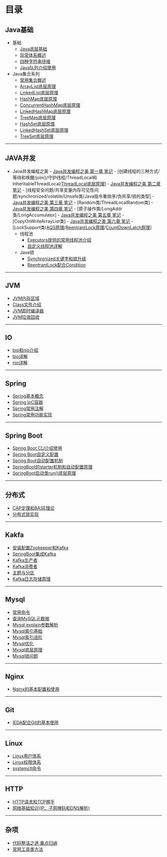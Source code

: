 # 目录


## Java基础
  - 基础
    - [Java底层基础](file/java_base/java_base.md)
	- [异常体系概述](file/java_base/exception.md)
	- [四种字符串拼接](file/java_base/string_append_performance.md)
	- [Java队列介绍使用](file/java_base/queue.md)
  - Java集合系列
    * [常用集合概述](file/java_base/collections.md)
    * [ArrayList底层原理](file/java_plus/collections/arraylist.md)
	* [LinkedList底层原理](file/java_plus/collections/linkedlist.md)
	* [HashMap底层原理](file/java_plus/collections/hashmap.md)
	* [ConcurrentHashMap底层原理](file/java_plus/collections/concurrenthashmap.md)
	* [LinkedHashMap底层原理](file/java_plus/collections/linkedhashmap.md)
	* [TreeMap底层原理](file/java_plus/collections/treemap.md)
	* [HashSet底层原理](file/java_plus/collections/hashset.md)
	* [LinkedHashSet底层原理](file/java_plus/collections/linkedhashset.md)
	* [TreeSet底层原理](file/java_plus/collections/treeset.md)

---

## JAVA并发
- Java并发编程之美
      - [Java并发编程之美 第一章 笔记](file/java_thread1/unit1.md)
	    - [创建线程的三种方式/等待和唤醒/join()/守护线程/ThreadLocal和InheritableThreadLocal/[ThreadLocal底层原理](file/java_thread1/ThreadLocal.md)]
	  - [Java并发编程之美 第二章 笔记](file/java_thread1/unit2.md)
	    - [线程安全问题/共享变量内存可见性问题/synchronized/volatile/Unsafe类/Java指令重排序/伪共享/锁的类型]
	  - [Java并发编程之美 第三章 笔记](file/java_thread1/unit3.md)
	    - [Random类/ThreadLocalRandom类]
	  - [Java并发编程之美 第四章 笔记](file/java_thread1/unit4.md)
	    - [原子操作类/LongAddr类/LongAccumulator]
	  - [Java并发编程之美 第五章 笔记](file/java_thread1/unit5.md)
	    - [CopyOnWriteArrayList类]
	  - [Java并发编程之美 第六章 笔记](file/java_thread1/unit6.md)
	    - [LockSupport类/[AQS原理](file/java_thread1/AQS.md)/[ReentrantLock原理](file/java_thread1/ReentrantLock.md)/[CountDownLatch原理](file/java_thread1/CountDownLatch.md)]
	- 线程池
	  - [Executors提供的常用线程池介绍](file/java_thread1/ThreadPool_base.md)
	  - [自定义线程池详解](file/java_thread1/ThreadPoolExecutor.md)
	- Java锁
	  - [Synchronized关键字和锁升级](file/java_thread1/synchronized.md)
	  - [ReentrantLock配合Condition](file/java_thread1/ReentrantLock2.md)

---

## JVM
- [JVM内存区域](file/jvm/jvm_memory.md)
- [Class文件介绍](file/jvm/jvm_class.md)
- [JVM即时编译器](file/jvm/JVM即时编译器.md)
- [JVM垃圾回收](file/jvm/JVM垃圾回收.md)

---

## IO
- [bio和nio介绍](file/io/io.md)
- [bio详解](file/io/bio.md)
- [nio详解](file/io/nio.md)

---

## Spring
- [Spring基本概念](file/spring/spring2.md)
- [Spring IoC容器](file/spring/spring1.md)
- [Spring常用注解](file/spring/spring3.md)
- [Spring常用功能实现](file/spring/spring4.md)

---

## Spring Boot
- [Spring Boot CLI介绍使用](file/spring/SpringBootCLI介绍使用.md)
- [Spring Boot自定义配置](file/spring/SpringBoot自定义配置.md)
- [Spring Boot自动配置机制](file/spring/SpringBoot自动配置.md)
- [SpringBoot的starter机制和自动配置原理](file/spring/springboot2.md)
- [SpringBoot启动类run()底层原理](file/spring/springboot1.md)

---

## 分布式
- [CAP定理和BASE理论](file/distributed/cap.md)
- [分布式锁实现](file/distributed/distributed_lock.md)

---

## Kakfa
- [安装配置Zookeeper和Kafka](file/kafka/安装配置Zookeeper和Kafka.md)
- [SpringBoot集成Kafka](file/kafka/SpringBoot集成Kafka.md)
- [Kafka生产者](file/kafka/Kafka生产者.md)
- [Kafka消费者](file/kafka/Kafka消费者.md)
- [主题与分区](file/kafka/主题与分区.md)
- [Kafka日志存储原理](file/kafka/Kafka日志存储原理.md)

---

## Mysql
- [常用命令](file/mysql/mysql_usual_command.md)
- [查询MySQL元数据](file/mysql/查询MySQL元数据.md)
- [Mysql explain参数解析](file/mysql/mysql_explain.md)
- [Mysql索引基础](file/mysql/mysql_index1.md)
- [Mysql索引进阶](file/mysql/mysql_index2.md)
- [Mysql优化](file/mysql/mysql_optimize.md)
- [Mysql底层原理](file/mysql/mysql_tree.md)
- [Mysql锁问题](file/mysql/mysql_lock.md)
---

## Nginx
- [Nginx的基本配置和使用](file/mysql/mysql_usual_command.md)

---

## Git
- [IEDA配合Git的基本使用](file/git/Git基本使用.md)

---

## Linux
- [Linux用户体系](file/linux/Linux用户体系.md) 
- [Linux权限体系](file/linux/Linux权限体系.md)
- [systemctl命令](file/linux/systemctl.md)

---

## HTTP
- [HTTP请求和TCP握手](file/http/HTTP请求和TCP握手1.md)
- [网络基础知识(IP、子网掩码和DNS解析)](file/http/网络基础知识2.md)

---

## 杂项
- [代码整洁之道 重点归纳](file/java_clean/clean.md)
- [常用工具类方法](file/utils/utils.md)